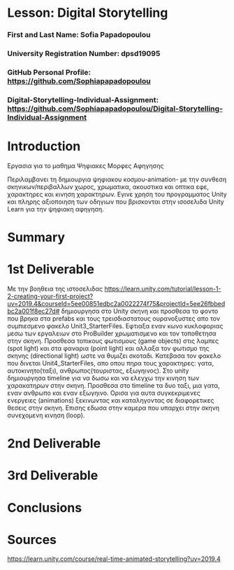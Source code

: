 # Lesson: Digital Storytelling

### First and Last Name: Sofia Papadopoulou
### University Registration Number: dpsd19095
### GitHub Personal Profile: https://github.com/Sophiapapadopoulou
### Digital-Storytelling-Individual-Assignment: https://github.com/Sophiapapadopoulou/Digital-Storytelling-Individual-Assignment

# Introduction
Εργασια για το μαθημα Ψηφιακες Μορφες Αφηγησης

Περιλαμβανει τη δημιουργια ψηφιακου κοσμου-animation- με την συνθεση σκηνικων/περιβαλλων χωρος, χρωματικα, ακουστικα και οπτικα εφε, χαρακτηρες και κινηση χαρακτηρων. Εγινε χρηση του προγραμματος Unity και πληρης αξιοποιηση των οδηγιων που βρισκονται στην ισοσελιδα Unity Learn για την ψηφιακη αφηγηση.


# Summary


# 1st Deliverable
Με την βοηθεια της ιστοσελιδας https://learn.unity.com/tutorial/lesson-1-2-creating-your-first-project?uv=2019.4&courseId=5ee00851edbc2a0022274f75&projectId=5ee26fbbedbc2a001f8ec27d# δημιουργησα στο Unity σκηνη και προσθεσα το φοντο που βρηκα στα prefabs και τους τρεισδιαστατους ουρανοξυστες απο τον συμπιεσμενο φακελο Unit3_StarterFiles. Εφτιαξα εναν κωνο κυκλοφοριας μεσω των εργαλειων στο ProBuilder χρωματισμενο και τον τοποθετησα στην σκηνη. Προσθεσα τοπικους φωτισμους (game objects) στις λαμπες (spot light) και στα φαναρια (point light) και αλλαξα τον φωτισμο της σκηνης (directional light) ωστε να θυμιζει σκοταδι. 
Κατεβασα τον φακελο που δινεται Unit4_StarterFiles, απο οπου πηρα τους χαρακτηρες: γατα, αυτοκινητο(ταξι), ανθρωπος(τουριστας, εξωγηινος). Στο unity δημιουργησα timeline για να δωσω και να ελεγχω την κινηση των χαρακατηρων στην σκηνη. Προσθεσα στο timeline τα δυο ταξι, μια γατα, εναν ανθρωπο και εναν εξωγηινο. Ορισα για αυτα συγκεκριμενες ενεργειες (animations) ξεκινωντας και καταληγοντας σε διαφορετικες θεσεις στην σκηνη. Επισης εδωσα στην καμερα που υπαρχει στην σκηνη συνεχομενη κινηση (loop).





# 2nd Deliverable


# 3rd Deliverable 


# Conclusions


# Sources
https://learn.unity.com/course/real-time-animated-storytelling?uv=2019.4
